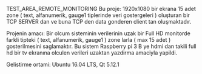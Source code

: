 TEST_AREA_REMOTE_MONITORING
Bu proje:
1920x1080 bir ekrana 15 adet zone ( text, alfanumerik, gauge1 tiplerinde veri gostergeleri ) oluşturan bir TCP SERVER dan ve buna TCP den data gonderen client tan oluşmaktadır.

Projenin amacı:
Bir olcum sisteminin verilerinin uzak bir Full HD monitorde farkli tipteki ( text, alfanumerik, gauge1 ) zone larla ( max 15 adet ) gosterilmesini saglamaktır. Bu sistem Raspberry pi 3 B ye hdmi dan takili full hd bir tv ekranına olculen verileri uzaktan yazdirma amaciyla yapildi.

Gelistirme ortami:
Ubuntu 16.04 LTS, Qt 5.12.1
